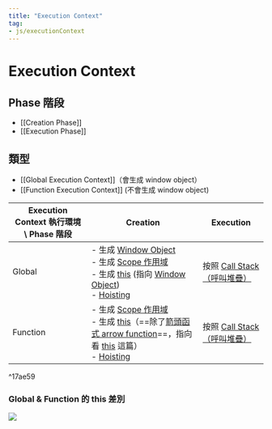 ```yaml
---
title: "Execution Context"
tag: 
- js/executionContext
---
```

# Execution Context

## Phase 階段
- [[Creation Phase]]
- [[Execution Phase]]

## 類型
- [[Global Execution Context]]（會生成 window object）
- [[Function Execution Context]] (不會生成 window object) 


| Execution Context 執行環境 \ Phase 階段 | Creation                                                                                                                                                                          | Execution                                                  |
| --------------------------------------- | --------------------------------------------------------------------------------------------------------------------------------------------------------------------------------- | ---------------------------------------------------------- |
| Global                                  | - 生成 [Window Object](Window%20Object.md) <br>- 生成 [Scope 作用域](Scope%20作用域.md)<br> - 生成 [this](this.md) (指向 [Window Object](Window%20Object.md)) <br>- [Hoisting](Hoisting.md)       | 按照 [Call Stack（呼叫堆疊）](Call%20Stack（呼叫堆疊）.md) |
| Function                                | - 生成 [Scope 作用域](Scope%20作用域.md)<br>- 生成 [this](this.md)（==除了[箭頭函式 arrow function](箭頭函式%20arrow%20function.md)==，指向看 [this](this.md) 這篇）<br>- [Hoisting](Hoisting.md) | 按照 [Call Stack（呼叫堆疊）](Call%20Stack（呼叫堆疊）.md) |

^17ae59

### Global & Function 的 this 差別
![](this%20的指向.md#^91e83b)